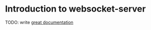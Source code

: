 # Introduction to websocket-server

TODO: write [great documentation](http://jacobian.org/writing/what-to-write/)
